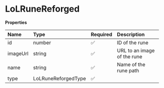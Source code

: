# LoLRuneReforged

**Properties**

| Name     | Type                | Required | Description                 |
| :------- | :------------------ | :------- | :-------------------------- |
| id       | number              | ✅       | ID of the rune              |
| imageUrl | string              | ✅       | URL to an image of the rune |
| name     | string              | ✅       | Name of the rune path       |
| type     | LoLRuneReforgedType | ✅       |                             |
